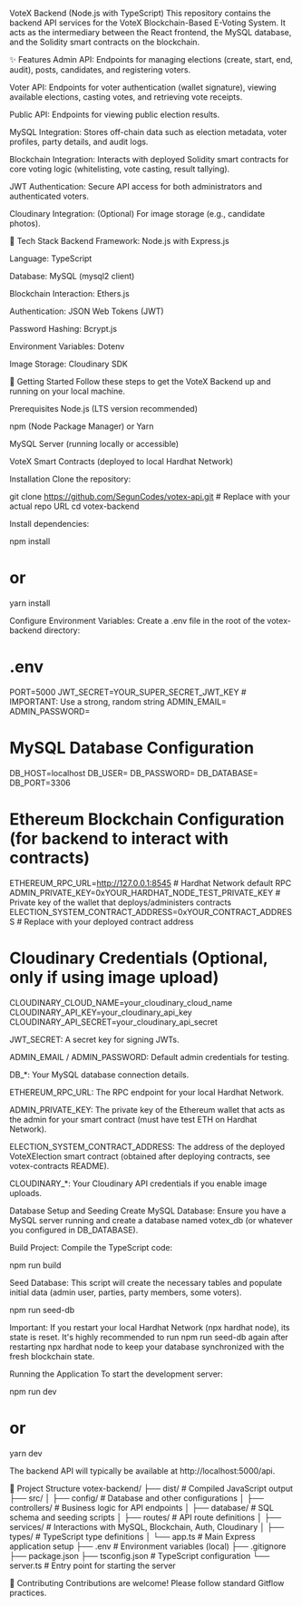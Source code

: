 VoteX Backend (Node.js with TypeScript)
This repository contains the backend API services for the VoteX Blockchain-Based E-Voting System. It acts as the intermediary between the React frontend, the MySQL database, and the Solidity smart contracts on the blockchain.

✨ Features
Admin API: Endpoints for managing elections (create, start, end, audit), posts, candidates, and registering voters.

Voter API: Endpoints for voter authentication (wallet signature), viewing available elections, casting votes, and retrieving vote receipts.

Public API: Endpoints for viewing public election results.

MySQL Integration: Stores off-chain data such as election metadata, voter profiles, party details, and audit logs.

Blockchain Integration: Interacts with deployed Solidity smart contracts for core voting logic (whitelisting, vote casting, result tallying).

JWT Authentication: Secure API access for both administrators and authenticated voters.

Cloudinary Integration: (Optional) For image storage (e.g., candidate photos).

🧱 Tech Stack
Backend Framework: Node.js with Express.js

Language: TypeScript

Database: MySQL (mysql2 client)

Blockchain Interaction: Ethers.js

Authentication: JSON Web Tokens (JWT)

Password Hashing: Bcrypt.js

Environment Variables: Dotenv

Image Storage: Cloudinary SDK

🚀 Getting Started
Follow these steps to get the VoteX Backend up and running on your local machine.

Prerequisites
Node.js (LTS version recommended)

npm (Node Package Manager) or Yarn

MySQL Server (running locally or accessible)

VoteX Smart Contracts (deployed to local Hardhat Network)

Installation
Clone the repository:

git clone https://github.com/SegunCodes/votex-api.git # Replace with your actual repo URL
cd votex-backend

Install dependencies:

npm install
# or
yarn install

Configure Environment Variables:
Create a .env file in the root of the votex-backend directory:

# .env
PORT=5000
JWT_SECRET=YOUR_SUPER_SECRET_JWT_KEY # IMPORTANT: Use a strong, random string
ADMIN_EMAIL=
ADMIN_PASSWORD=

# MySQL Database Configuration
DB_HOST=localhost
DB_USER=
DB_PASSWORD=
DB_DATABASE=
DB_PORT=3306

# Ethereum Blockchain Configuration (for backend to interact with contracts)
ETHEREUM_RPC_URL=http://127.0.0.1:8545 # Hardhat Network default RPC
ADMIN_PRIVATE_KEY=0xYOUR_HARDHAT_NODE_TEST_PRIVATE_KEY # Private key of the wallet that deploys/administers contracts
ELECTION_SYSTEM_CONTRACT_ADDRESS=0xYOUR_CONTRACT_ADDRESS # Replace with your deployed contract address

# Cloudinary Credentials (Optional, only if using image upload)
CLOUDINARY_CLOUD_NAME=your_cloudinary_cloud_name
CLOUDINARY_API_KEY=your_cloudinary_api_key
CLOUDINARY_API_SECRET=your_cloudinary_api_secret

JWT_SECRET: A secret key for signing JWTs.

ADMIN_EMAIL / ADMIN_PASSWORD: Default admin credentials for testing.

DB_*: Your MySQL database connection details.

ETHEREUM_RPC_URL: The RPC endpoint for your local Hardhat Network.

ADMIN_PRIVATE_KEY: The private key of the Ethereum wallet that acts as the admin for your smart contract (must have test ETH on Hardhat Network).

ELECTION_SYSTEM_CONTRACT_ADDRESS: The address of the deployed VoteXElection smart contract (obtained after deploying contracts, see votex-contracts README).

CLOUDINARY_*: Your Cloudinary API credentials if you enable image uploads.

Database Setup and Seeding
Create MySQL Database:
Ensure you have a MySQL server running and create a database named votex_db (or whatever you configured in DB_DATABASE).

Build Project:
Compile the TypeScript code:

npm run build

Seed Database:
This script will create the necessary tables and populate initial data (admin user, parties, party members, some voters).

npm run seed-db

Important: If you restart your local Hardhat Network (npx hardhat node), its state is reset. It's highly recommended to run npm run seed-db again after restarting npx hardhat node to keep your database synchronized with the fresh blockchain state.

Running the Application
To start the development server:

npm run dev
# or
yarn dev

The backend API will typically be available at http://localhost:5000/api.

📂 Project Structure
votex-backend/
├── dist/                     # Compiled JavaScript output
├── src/
│   ├── config/               # Database and other configurations
│   ├── controllers/          # Business logic for API endpoints
│   ├── database/             # SQL schema and seeding scripts
│   ├── routes/               # API route definitions
│   ├── services/             # Interactions with MySQL, Blockchain, Auth, Cloudinary
│   ├── types/                # TypeScript type definitions
│   └── app.ts                # Main Express application setup
├── .env                      # Environment variables (local)
├── .gitignore
├── package.json
├── tsconfig.json             # TypeScript configuration
└── server.ts                 # Entry point for starting the server

🤝 Contributing
Contributions are welcome! Please follow standard Gitflow practices.